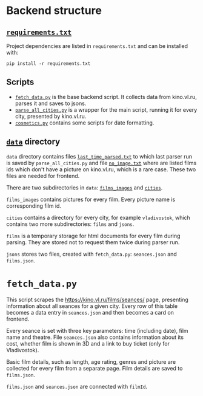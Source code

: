 # Backend structure

## [`requirements.txt`](requirements.txt)
Project dependencies are listed in `requirements.txt` and can be installed with:

`pip install -r requirements.txt`

## Scripts

- [`fetch_data.py`](fetch_data.py) is the base backend script. It collects data from kino.vl.ru, parses it and saves to jsons.
- [`parse_all_cities.py`](parse_all_cities.py) is a wrapper for the main script, running it for every city, presented by kino.vl.ru.
- [`cosmetics.py`](cosmetics.py) contains some scripts for date formatting.

## [`data`](data) directory

`data` directory contains files [`last_time_parsed.txt`](data/last_time_parsed.txt) to which last parser run is saved by `parse_all_cities.py` and file [`no_image.txt`](data/no_image.txt) where are listed films ids which don't have a picture on kino.vl.ru, which is a rare case. These two files are needed for frontend.

There are two subdirectories in `data`: [`films_images`](data/films_images) and [`cities`](data/cities).

`films_images` contains pictures for every film. Every picture name is corresponding film id.

`cities` contains a directory for every city, for example `vladivostok`, which contains two more subdirectories: `films` and `jsons`.

`films` is a temporary storage for html documents for every film during parsing. They are stored not to request them twice during parser run.

`jsons` stores two files, created with `fetch_data.py`: `seances.json` and `films.json`.

# `fetch_data.py`
This script scrapes the https://kino.vl.ru/films/seances/ page, presenting information about all seances for a given city. Every row of this table becomes a data entry in `seances.json` and then becomes a card on frontend.

Every seance is set with three key parameters: time (including date), film name and theatre. File `seances.json` also contains information about its cost, whether film is shown in 3D and a link to buy ticket (only for Vladivostok).

Basic film details, such as length, age rating, genres and picture are collected for every film from a separate page. Film details are saved to `films.json`.

`films.json` and `seances.json` are connected with `filmId`.

